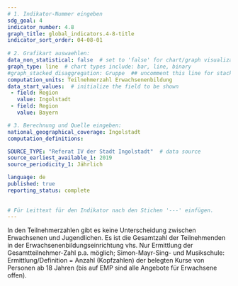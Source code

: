 ```yaml
---
# 1. Indikator-Nummer eingeben 
sdg_goal: 4 
indicator_number: 4.8
graph_title: global_indicators.4-8-title
indicator_sort_order: 04-08-01
 
# 2. Grafikart auswaehlen: 
data_non_statistical: false  # set to 'false' for chart/graph visualization 
graph_type: line  # chart types include: bar, line, binary 
#graph_stacked_disaggregation: Gruppe  ## uncomment this line for stacked bars. eplace 'Geschlecht' with the field of aggregation. 
computation_units: Teilnehmerzahl Erwachsenenbildung 
data_start_values:  # initialize the field to be shown  
 - field: Region 
   value: Ingolstadt 
 - field: Region 
   value: Bayern 

# 3. Berechnung und Quelle eingeben: 
national_geographical_coverage: Ingolstadt 
computation_definitions: 

SOURCE_TYPE: "Referat IV der Stadt Ingolstadt"  # data source  
source_earliest_available_1: 2019
source_periodicity_1: Jährlich

language: de   
published: true 
reporting_status: complete
 
 
# Für Leittext für den Indikator nach den Stichen '---' einfügen. 
---
```

In den Teilnehmerzahlen gibt es keine Unterscheidung zwischen Erwachsenen und Jugendlichen. Es ist die Gesamtzahl der Teilnehmenden in der Erwachsenenbildungseinrichtung vhs. Nur Ermittlung der Gesamtteilnehmer-Zahl p.a. möglich; Simon-Mayr-Sing- und Musikschule: Ermittlung/Definition = Anzahl (Kopfzahlen) der belegten Kurse von Personen ab 18 Jahren (bis auf EMP sind alle Angebote für Erwachsene offen). <br>
